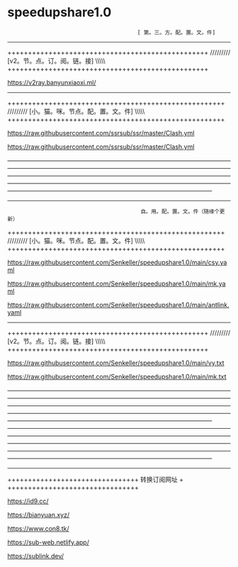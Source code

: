 # speedupshare1.0
                                             [ 第。三。方。配。置。文。件]
_________________________________________________________________________________________________________________________________________________________________________________
+++++++++++++++++++++++++++++++++++++++++++++++++
/////////  [v2。节。点。订。阅。链。接]  \\\\\\\\\\
+++++++++++++++++++++++++++++++++++++++++++++++++


https://v2ray.banyunxiaoxi.ml/

_________________________________________________________________________________________________________________________________________________________________________________
+++++++++++++++++++++++++++++++++++++++++++++++++++++
///////// [小。猫。咪。节点。配。置。文。件]  \\\\\\\\\\
+++++++++++++++++++++++++++++++++++++++++++++++++++++

https://raw.githubusercontent.com/ssrsub/ssr/master/Clash.yml

https://raw.githubusercontent.com/ssrsub/ssr/master/Clash.yml

—————————————————————————————————————————————————————————————————————————————————————————————————————————————————————————————————————————————————————————————————————————————————
_________________________________________________________________________________________________________________________________________________________________________________


                                              自。用。配。置。文。件（随缘个更新）
+++++++++++++++++++++++++++++++++++++++++++++++++++++
///////// [小。猫。咪。节点。配。置。文。件]  \\\\\\\\\\
+++++++++++++++++++++++++++++++++++++++++++++++++++++

https://raw.githubusercontent.com/Senkeller/speedupshare1.0/main/csy.yaml

https://raw.githubusercontent.com/Senkeller/speedupshare1.0/main/mk.yaml

https://raw.githubusercontent.com/Senkeller/speedupshare1.0/main/antlink.yaml

_________________________________________________________________________________________________________________________________________________________________________________
+++++++++++++++++++++++++++++++++++++++++++++++++
/////////  [v2。节。点。订。阅。链。接]  \\\\\\\\\\
+++++++++++++++++++++++++++++++++++++++++++++++++

https://raw.githubusercontent.com/Senkeller/speedupshare1.0/main/vy.txt

https://raw.githubusercontent.com/Senkeller/speedupshare1.0/main/mk.txt

—————————————————————————————————————————————————————————————————————————————————————————————————————————————————————————————————————————————————————————————————————————————————
—————————————————————————————————————————————————————————————————————————————————————————————————————————————————————————————————————————————————————————————————————————————————







_________________________________________________________________________________________________________________________________________________________________________________
++++++++++++++++++++++++++++++++
转换订阅网址                    +
++++++++++++++++++++++++++++++++

https://id9.cc/

https://bianyuan.xyz/

https://www.con8.tk/

https://sub-web.netlify.app/

https://sublink.dev/
